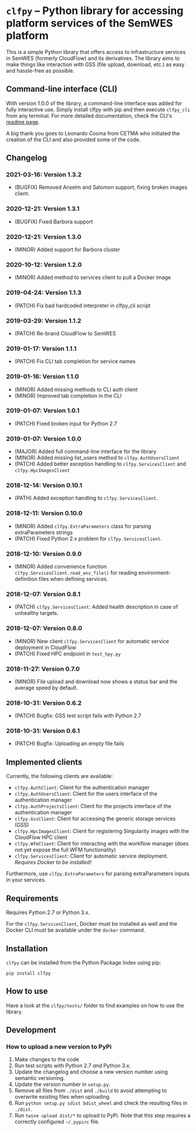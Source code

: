# `clfpy` – Python library for accessing platform services of the SemWES platform
This is a simple Python library that offers access to infrastructure services
in SemWES (formerly CloudFlow) and its derivatives. The library aims to make
things like interaction with GSS (file upload, download, etc.) as easy and
hassle-free as possible.

## Command-line interface (CLI)
With version 1.0.0 of the library, a command-line interface was added for fully
interactive use. Simply install clfpy with pip and then execute `clfpy_cli`
from any terminal. For more detailed documentation, check the CLI's [readme
page](./clfpy/cli/README.md).

A big thank you goes to Leonardo Cosma from CETMA who initiated the creation of
the CLI and also provided some of the code.

## Changelog
### 2021-03-16: Version 1.3.2
* (BUGFIX) Removed Anselm and Salomon support, fixing broken images client.

### 2020-12-21: Version 1.3.1
* (BUGFIX) Fixed Barbora support

### 2020-12-21: Version 1.3.0
* (MINOR) Added support for Barbora cluster

### 2020-10-12: Version 1.2.0
* (MINOR) Added method to services client to pull a Docker image

### 2019-04-24: Version 1.1.3
* (PATCH) Fix bad hardcoded interpreter in clfpy_cli script

### 2019-03-29: Version 1.1.2
* (PATCH) Re-brand CloudFlow to SemWES

### 2019-01-17: Version 1.1.1
* (PATCH) Fix CLI tab completion for service names

### 2019-01-16: Version 1.1.0
* (MINOR) Added missing methods to CLI auth client
* (MINOR) Improved tab completion in the CLI

### 2019-01-07: Version 1.0.1
* (PATCH) Fixed broken input for Python 2.7

### 2019-01-07: Version 1.0.0
* (MAJOR) Added full command-line interface for the library
* (MINOR) Added missing list_users method to `clfpy.AuthUsersClient`
* (PATCH) Added better exception handling to `clfpy.ServicesClient` and `clfpy.HpcImagesClient`

### 2018-12-14: Version 0.10.1
* (PATH) Added exception handling to `clfpy.ServicesClient`.

### 2018-12-11: Version 0.10.0
* (MINOR) Added `clfpy.ExtraParameters` class for parsing extraParameters
  strings
* (PATCH) Fixed Python 2.x problem for `clfpy.ServicesClient`.

### 2018-12-10: Version 0.9.0
* (MINOR) Added convenience function `clfpy.ServicesClient.read_env_file()` for
  reading environment-definition files when defining services.

### 2018-12-07: Version 0.8.1
* (PATCH) `clfpy.ServicesClient`: Added health description in case of unhealthy
  targets.

### 2018-12-07: Version 0.8.0
* (MINOR) New client `clfpy.ServicesClient` for automatic service deployment in
  CloudFlow
* (PATCH) Fixed HPC endpoint in `test_hpy.py`

### 2018-11-27: Version 0.7.0
* (MINOR) File upload and download now shows a status bar and the average speed
  by default.

### 2018-10-31: Version 0.6.2
* (PATCH) Bugfix: GSS test script fails with Python 2.7

### 2018-10-31: Version 0.6.1
* (PATCH) Bugfix: Uploading an empty file fails

## Implemented clients
Currently, the following clients are available:
* `clfpy.AuthClient`: Client for the authentication manager
* `clfpy.AuthUsersClient`: Client for the users interface of the authentication
  manager
* `clfpy.AuthProjectsClient`: Client for the projects interface of the
  authentication manager
* `clfpy.GssClient`: Client for accessing the generic storage services (GSS)
* `clfpy.HpcImagesClient`: Client for registering Singularity images with the
  CloudFlow HPC client
* `clfpy.WfmClient`: Client for interacting with the workflow manager (does not
  yet expose the full WFM functionality)
* `clfpy.ServicesClient`: Client for automatic service deployment. _Requires
  Docker to be installed!_

Furthermore, use `clfpy.ExtraParameters` for parsing extraParameters inputs in
your services.

## Requirements
Requires Python 2.7 or Python 3.x.

For the `clfpy.ServicesClient`, Docker must be installed as well and the 
Docker CLI must be available under the `docker` command.

## Installation
`clfpy` can be installed from the Python Package Index using pip:
```shell
pip install clfpy
```

## How to use
Have a look at the `clfpy/tests/` folder to find examples on how to use the
library.

## Development
### How to upload a new version to PyPi
1. Make changes to the code
2. Run test scripts with Python 2.7 _and_ Python 3.x.
3. Update the changelog and choose a new version number using semantic
   versioning.
4. Update the version number in `setup.py`.
5. Remove all files from `./dist` and `./build` to avoid attempting to
   overwrite existing files when uploading.
6. Run `python setup.py sdist bdist_wheel` and check the resulting files in
   `./dist`.
7. Run `twine upload dist/*` to upload to PyPi.
   Note that this step requires a correctly configured `~/.pypirc` file.
